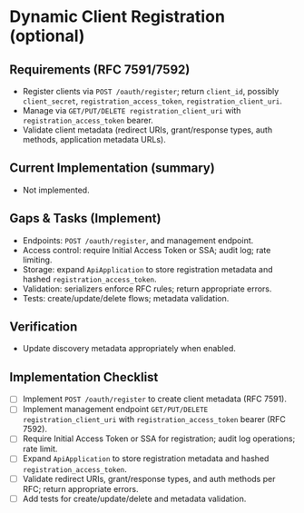 # Dynamic Client Registration (optional)

## Requirements (RFC 7591/7592)

- Register clients via `POST /oauth/register`; return `client_id`, possibly `client_secret`, `registration_access_token`, `registration_client_uri`.
- Manage via `GET/PUT/DELETE registration_client_uri` with `registration_access_token` bearer.
- Validate client metadata (redirect URIs, grant/response types, auth methods, application metadata URLs).

## Current Implementation (summary)

- Not implemented.

## Gaps & Tasks (Implement)

- Endpoints: `POST /oauth/register`, and management endpoint.
- Access control: require Initial Access Token or SSA; audit log; rate limiting.
- Storage: expand `ApiApplication` to store registration metadata and hashed `registration_access_token`.
- Validation: serializers enforce RFC rules; return appropriate errors.
- Tests: create/update/delete flows; metadata validation.

## Verification

- Update discovery metadata appropriately when enabled.

## Implementation Checklist

- [ ] Implement `POST /oauth/register` to create client metadata (RFC 7591).
- [ ] Implement management endpoint `GET/PUT/DELETE registration_client_uri` with `registration_access_token` bearer (RFC 7592).
- [ ] Require Initial Access Token or SSA for registration; audit log operations; rate limit.
- [ ] Expand `ApiApplication` to store registration metadata and hashed `registration_access_token`.
- [ ] Validate redirect URIs, grant/response types, and auth methods per RFC; return appropriate errors.
- [ ] Add tests for create/update/delete and metadata validation.
